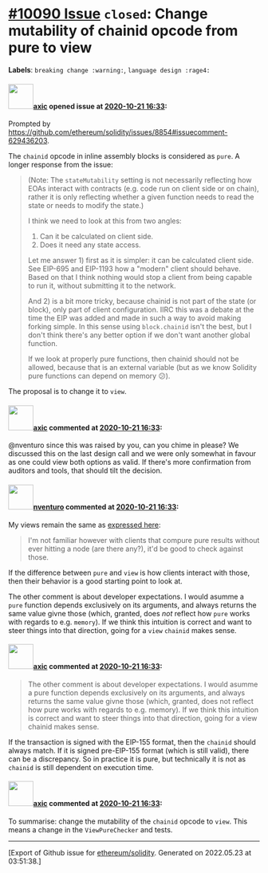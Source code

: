 # [\#10090 Issue](https://github.com/ethereum/solidity/issues/10090) `closed`: Change mutability of chainid opcode from pure to view
**Labels**: `breaking change :warning:`, `language design :rage4:`


#### <img src="https://avatars.githubusercontent.com/u/20340?v=4" width="50">[axic](https://github.com/axic) opened issue at [2020-10-21 16:33](https://github.com/ethereum/solidity/issues/10090):

Prompted by https://github.com/ethereum/solidity/issues/8854#issuecomment-629436203.

The `chainid` opcode in inline assembly blocks is considered as `pure`. A longer response from the issue:
> (Note: The `stateMutability` setting is not necessarily reflecting how EOAs interact with contracts (e.g. code run on client side or on chain), rather it is only reflecting whether a given function needs to read the state or needs to modify the state.)
> 
> I think we need to look at this from two angles:
> 1) Can it be calculated on client side.
> 2) Does it need any state access.
> 
> Let me answer 1) first as it is simpler: it can be calculated client side. See EIP-695 and EIP-1193 how a "modern" client should behave. Based on that I think nothing would stop a client from being capable to run it, without submitting it to the network.
> 
> And 2) is a bit more tricky, because chainid is not part of the state (or block), only part of client configuration. IIRC this was a debate at the time the EIP was added and made in such a way to avoid making forking simple. In this sense using `block.chainid` isn't the best, but I don't think there's any better option if we don't want another global function.
> 
> If we look at properly pure functions, then chainid should not be allowed, because that is an external variable (but as we know Solidity pure functions can depend on memory 😕).

The proposal is to change it to `view`.

#### <img src="https://avatars.githubusercontent.com/u/20340?v=4" width="50">[axic](https://github.com/axic) commented at [2020-10-21 16:33](https://github.com/ethereum/solidity/issues/10090#issuecomment-719685704):

@nventuro since this was raised by you, can you chime in please? We discussed this on the last design call and we were only somewhat in favour as one could view both options as valid. If there's more confirmation from auditors and tools, that should tilt the decision.

#### <img src="https://avatars.githubusercontent.com/u/2530770?u=a2b81f85d207864b7db06415db53010c21633b33&v=4" width="50">[nventuro](https://github.com/nventuro) commented at [2020-10-21 16:33](https://github.com/ethereum/solidity/issues/10090#issuecomment-719698399):

My views remain the same as [expressed here](https://github.com/ethereum/solidity/issues/8854#issuecomment-683306084):

>I'm not familiar however with clients that compure pure results without ever hitting a node (are there any?), it'd be good to check against those.

If the difference between `pure` and `view` is how clients interact with those, then their behavior is a good starting point to look at.

The other comment is about developer expectations. I would asumme a `pure` function depends exclusively on its arguments, and always returns the same value givne those (which, granted, does _not_ reflect how `pure` works with regards to e.g. `memory`). If we think this intuition is correct and want to steer things into that direction, going for a `view` `chainid` makes sense.

#### <img src="https://avatars.githubusercontent.com/u/20340?v=4" width="50">[axic](https://github.com/axic) commented at [2020-10-21 16:33](https://github.com/ethereum/solidity/issues/10090#issuecomment-719701725):

> The other comment is about developer expectations. I would asumme a pure function depends exclusively on its arguments, and always returns the same value givne those (which, granted, does not reflect how pure works with regards to e.g. memory). If we think this intuition is correct and want to steer things into that direction, going for a view chainid makes sense.

If the transaction is signed with the EIP-155 format, then the `chainid` should always match. If it is signed pre-EIP-155 format (which is still valid), there can be a discrepancy. So in practice it is pure, but technically it is not as `chainid` is still dependent on execution time.

#### <img src="https://avatars.githubusercontent.com/u/20340?v=4" width="50">[axic](https://github.com/axic) commented at [2020-10-21 16:33](https://github.com/ethereum/solidity/issues/10090#issuecomment-741789128):

To summarise: change the mutability of the `chainid` opcode to `view`. This means a change in the `ViewPureChecker` and tests.


-------------------------------------------------------------------------------



[Export of Github issue for [ethereum/solidity](https://github.com/ethereum/solidity). Generated on 2022.05.23 at 03:51:38.]
